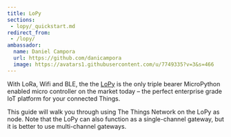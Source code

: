 ```yaml
---
title: LoPy
sections:
 - lopy/_quickstart.md
redirect_from:
 - /lopy/
ambassador:
  name: Daniel Campora
  url: https://github.com/danicampora
  image: https://avatars1.githubusercontent.com/u/7749335?v=3&s=466
---
```


With LoRa, Wifi and BLE, the the [LoPy](https://www.pycom.io/solutions/py-boards/lopy/) is the only triple bearer MicroPython enabled micro controller on the market today – the perfect enterprise grade IoT platform for your connected Things.

This guide will walk you through using The Things Network on the LoPy as node. Note that the LoPy can also function as a single-channel gateway, but it is better to use multi-channel gateways.
